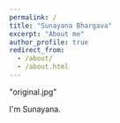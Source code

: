 ```yaml
---
permalink: /
title: "Sunayana Bhargava"
excerpt: "About me"
author_profile: true
redirect_from: 
  - /about/
  - /about.html
---
```


"original.jpg"

I'm Sunayana.
